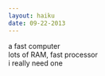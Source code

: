 ```yaml
---
layout: haiku
date: 09-22-2013
---
```


a fast computer<br>
lots of RAM, fast processor<br>
i really need one
